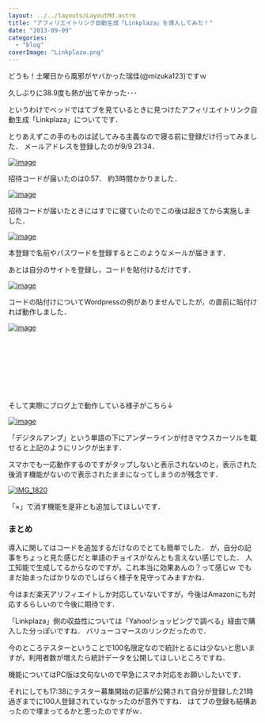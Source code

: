 ```yaml
---
layout: ../../layouts/LayoutMd.astro
title: "アフィリエイトリンク自動生成「Linkplaza」を導入してみた！"
date: "2013-09-09"
categories: 
  - "blog"
coverImage: "Linkplaza.png"
---
```


どうも！土曜日から風邪がヤバかった瑞佳(@mizuka123)ですｗ

久しぶりに38.9度も熱が出て辛かった･･･

というわけでベッドではてブを見ているときに見つけたアフィリエイトリンク自動生成「Linkplaza」についてです．

とりあえずこの手のものは試してみる主義なので寝る前に登録だけ行ってみました． メールアドレスを登録したのが9/9 21:34．

[![image](images/image_thumb.png "image")](//mizuka123.net/wp-content/uploads/2013/09/image.png)

招待コードが届いたのは0:57． 約3時間かかりました．

[![image](images/image_thumb1.png "image")](//mizuka123.net/wp-content/uploads/2013/09/image1.png)

招待コードが届いたときにはすでに寝ていたのでこの後は起きてから実施しました．

[![image](images/image_thumb2.png "image")](//mizuka123.net/wp-content/uploads/2013/09/image2.png)

本登録で名前やパスワードを登録するとこのようなメールが届きます．

あとは自分のサイトを登録し，コードを貼付けるだけです．

[![image](images/image_thumb3.png "image")](//mizuka123.net/wp-content/uploads/2013/09/image3.png)

コードの貼付けについてWordpressの例がありませんでしたが，</head>の直前に貼付ければ動作しました．

[![image](images/image_thumb4.png "image")](//mizuka123.net/wp-content/uploads/2013/09/image4.png)

 

 

 

 

そして実際にブログ上で動作している様子がこちら↓

[![image](images/image_thumb5.png "image")](//mizuka123.net/wp-content/uploads/2013/09/image5.png)

「デジタルアンプ」という単語の下にアンダーラインが付きマウスカーソルを載せると上記のようにリンクが出ます．

スマホでも一応動作するのですがタップしないと表示されないのと，表示された後消す機能がないので表示されたままになってしまうのが残念です．

[![IMG_1820](images/IMG_1820_thumb.png "IMG_1820")](//mizuka123.net/wp-content/uploads/2013/09/IMG_1820.png)

「×」で消す機能を是非とも追加してほしいです．

### まとめ

導入に関してはコードを追加するだけなのでとても簡単でした． が，自分の記事をちょっと見た感じだと単語のチョイスがなんとも言えない感じでした． 人工知能で生成してるからなのですが，これ本当に効果あんの？って感じｗ でもまだ始まったばかりなのでしばらく様子を見守ってみますかね．

今はまだ楽天アリフィエイトしか対応していないですが，今後はAmazonにも対応するらしいので今後に期待です．

「Linkplaza」側の収益性については「Yahoo!ショッピングで調べる」経由で購入した分っぽいですね． バリューコマースのリンクだったので．

今のところテスターということで100名限定なので統計とるには少ないと思いますが，利用者数が増えたら統計データを公開してほしいところですね．

機能についてはPC版は文句ないので早急にスマホ対応をお願いしたいです．

それにしても17:38にテスター募集開始の記事が公開されて自分が登録した21時過ぎまでに100人登録されていなかったのが意外ですね． はてブの登録も結構あったので埋まってるかと思ったのですがｗ．
